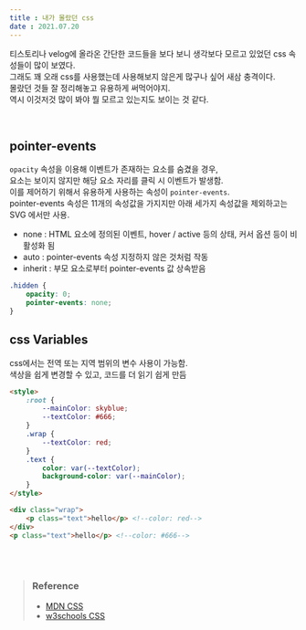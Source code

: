 ```yaml
---
title : 내가 몰랐던 css  
date : 2021.07.20
---
```


티스토리나 velog에 올라온 간단한 코드들을 보다 보니 생각보다 모르고 있었던 css 속성들이 많이 보였다.  
그래도 꽤 오래 css를 사용했는데 사용해보지 않은게 많구나 싶어 새삼 충격이다.  
몰랐던 것들 잘 정리해놓고 유용하게 써먹어야지.  
역시 이것저것 많이 봐야 뭘 모르고 있는지도 보이는 것 같다.  

<br>

## pointer-events
`opacity` 속성을 이용해 이벤트가 존재하는 요소를 숨겼을 경우,   
요소는 보이지 않지만 해당 요소 자리를 클릭 시 이벤트가 발생함.  
이를 제어하기 위해서 유용하게 사용하는 속성이 `pointer-events`.  
pointer-events 속성은 11개의 속성값을 가지지만 아래 세가지 속성값을 제외하고는 SVG 에서만 사용.
* none : HTML 요소에 정의된 이벤트, hover / active 등의 상태, 커서 옵션 등이 비활성화 됨  
* auto : pointer-events 속성 지정하지 않은 것처럼 작동    
* inherit : 부모 요소로부터 pointer-events 값 상속받음  
```css
.hidden {
    opacity: 0;
    pointer-events: none;
}
```

## css Variables
css에서는 전역 또는 지역 범위의 변수 사용이 가능함.  
색상을 쉽게 변경할 수 있고, 코드를 더 읽기 쉽게 만듬  
```html
<style>
    :root {
        --mainColor: skyblue;
        --textColor: #666;
    }
    .wrap {
        --textColor: red;
    }
    .text {
        color: var(--textColor);
        background-color: var(--mainColor);
    }
</style>

<div class="wrap">
    <p class="text">hello</p> <!--color: red-->
</div>
<p class="text">hello</p> <!--color: #666-->
```

<br>
<br>

> ### Reference
> * [MDN CSS](https://developer.mozilla.org/ko/docs/Web/CSS)
> * [w3schools CSS](https://www.w3schools.com/css)
